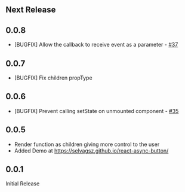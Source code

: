 ## Next Release

## 0.0.8
- [BUGFIX] Allow the callback to receive event as a parameter - [#37](https://github.com/selvagsz/react-async-button/pull/37)

## 0.0.7
- [BUGFIX] Fix children propType

## 0.0.6
- [BUGFIX] Prevent calling setState on unmounted component - [#35](https://github.com/selvagsz/react-async-button/pull/35)

## 0.0.5

- Render function as children giving more control to the user
- Added Demo at https://selvagsz.github.io/react-async-button/


## 0.0.1

Initial Release
